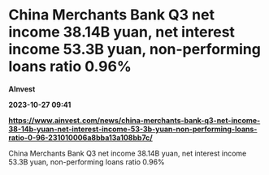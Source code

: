 # China Merchants Bank Q3 net income 38.14B yuan, net interest income 53.3B yuan, non-performing loans ratio 0.96%
**AInvest**

**2023-10-27 09:41**

**https://www.ainvest.com/news/china-merchants-bank-q3-net-income-38-14b-yuan-net-interest-income-53-3b-yuan-non-performing-loans-ratio-0-96-231010006a8bba13a108bb7c/**

China Merchants Bank Q3 net income 38.14B yuan, net interest income 53.3B yuan, non-performing loans ratio 0.96%